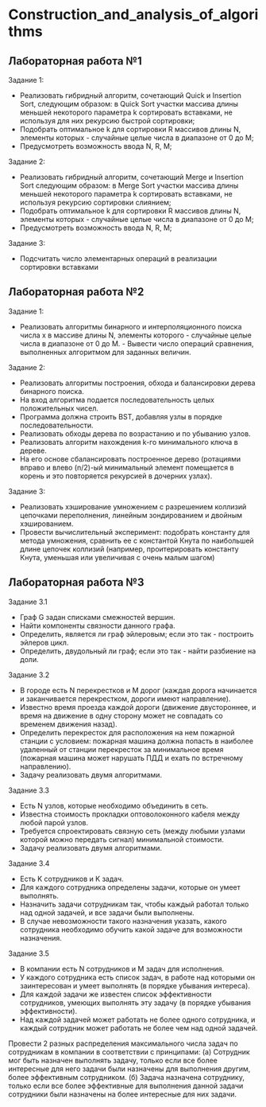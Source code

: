 # Construction_and_analysis_of_algorithms
## Лабораторная работа №1
Задание 1:
- Реализовать гибридный алгоритм, сочетающий Quick и Insertion Sort, следующим образом: в Quick Sort участки массива длины меньшей некоторого параметра k сортировать вставками, не используя для них рекурсию быстрой сортировки;
- Подобрать оптимальное k для сортировки R массивов длины N, элементы которых - случайные целые числа в диапазоне от 0 до  M;
- Предусмотреть возможность ввода N, R, M;

Задание 2:
- Реализовать гибридный алгоритм, сочетающий Merge и Insertion Sort следующим образом: в Merge Sort участки массива длины меньшей некоторого параметра k сортировать вставками, не используя рекурсию сортировки слиянием;
- Подобрать оптимальное k для сортировки R массивов длины N, элементы которых - случайные целые числа в диапазоне от 0 до  M;
- Предусмотреть возможность ввода N, R, M;

Задание 3:
- Подсчитать число элементарных операций в реализации сортировки вставками


## Лабораторная работа №2
Задание 1:
- Реализовать алгоритмы бинарного и интерполяционного поиска числа x в массиве длины N, элементы которого - случайные целые числа в диапазоне от 0 до M. - Вывести число операций сравнения, выполненных алгоритмом для заданных величин.

Задание 2:
- Реализовать алгоритмы построения, обхода и балансировки дерева бинарного поиска.
- На вход алгоритма подается последовательность целых положительных чисел.
- Программа должна строить BST, добавляя узлы в порядке последовательности.
- Реализовать обходы дерева по возрастанию и по убыванию узлов.
- Реализовать алгоритм нахождения k-го минимального ключа в дереве.
- На его основе сбалансировать построенное дерево (ротациями вправо и влево (n/2)-ый минимальный элемент помещается в корень и это повторяется рекурсией в дочерних узлах).

Задание 3:
- Реализовать хэширование умножением с разрешением коллизий цепочками переполнения, линейным зондированием и двойным хэшированием.
- Провести вычислительный эксперимент: подобрать константу для метода умножения, сравнить ее с константой Кнута по наибольшей длине цепочек коллизий (например, проитерировать константу Кнута, уменьшая или увеличивая с очень малым шагом)


## Лабораторная работа №3
Задание 3.1
- Граф G задан списками смежностей вершин.
- Найти компоненты связности данного графа.
- Определить, является ли граф эйлеровым; если это так - построить эйлеров цикл.
- Определить, двудольный ли граф; если это так - найти разбиение на доли.

Задание 3.2
- В городе есть N перекрестков и M дорог (каждая дорога начинается и заканчивается перекрестком, дороги имеют направление).
- Известно время проезда каждой дороги (движение двустороннее, и время на движение в одну сторону может не совпадать со временем движения назад).
- Определить перекресток для расположения на нем пожарной станции с условием: пожарная машина должна попасть в наиболее удаленный от станции перекресток за минимальное время (пожарная машина может нарушать ПДД и ехать по встречному направлению).
- Задачу реализовать двумя алгоритмами.

Задание 3.3
- Есть N узлов, которые необходимо объединить в сеть.
- Известна стоимость прокладки оптоволоконного кабеля между любой парой узлов.
- Требуется спроектировать связную сеть (между любыми узлами которой можно передать сигнал) минимальной стоимости.
- Задачу реализовать двумя алгоритмами.

Задание 3.4
- Есть K сотрудников и K задач.
- Для каждого сотрудника определены задачи, которые он умеет выполнять.
- Назначить задачи сотрудникам так, чтобы каждый работал только над одной задачей, и все задачи были выполнены.
- В случае невозможности такого назначения указать, какого сотрудника необходимо обучить какой задаче для возможности назначения.

Задание 3.5
- В компании есть N сотрудников и M задач для исполнения.
- У каждого сотрудника есть список задач, в работе над которыми он заинтересован и умеет выполнять (в порядке убывания интереса).
- Для каждой задачи же известен список эффективности сотрудников, умеющих выполнять эту задачу (в порядке убывания эффективности).
- Над каждой задачей может работать не более одного сотрудника, и каждый сотрудник может работать не более чем над одной задачей.

Провести 2 разных распределения максимального числа задач по сотрудникам в компании в соответствии с принципами:
(а) Сотрудник мог быть назначен выполнять задачу, только если все более интересные для него задачи были назначены для выполнения другим, более эффективным сотрудником.
(б) Задача назначена сотруднику, только если все более эффективные для выполнения данной задачи сотрудники были назначены на более интересные для них задачи.
